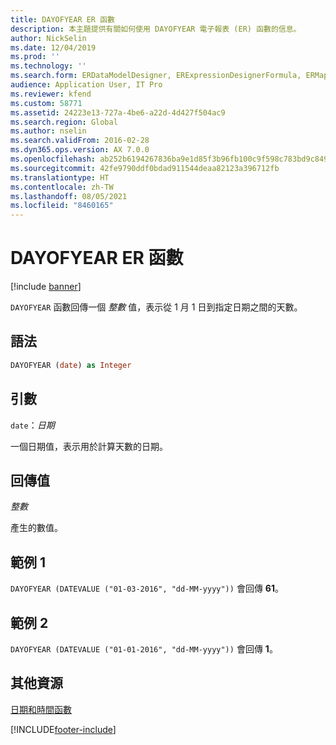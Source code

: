 ```yaml
---
title: DAYOFYEAR ER 函數
description: 本主題提供有關如何使用 DAYOFYEAR 電子報表 (ER) 函數的信息。
author: NickSelin
ms.date: 12/04/2019
ms.prod: ''
ms.technology: ''
ms.search.form: ERDataModelDesigner, ERExpressionDesignerFormula, ERMappedFormatDesigner, ERModelMappingDesigner
audience: Application User, IT Pro
ms.reviewer: kfend
ms.custom: 58771
ms.assetid: 24223e13-727a-4be6-a22d-4d427f504ac9
ms.search.region: Global
ms.author: nselin
ms.search.validFrom: 2016-02-28
ms.dyn365.ops.version: AX 7.0.0
ms.openlocfilehash: ab252b6194267836ba9e1d85f3b96fb100c9f598c783bd9c849c6490c2e54e21
ms.sourcegitcommit: 42fe9790ddf0bdad911544deaa82123a396712fb
ms.translationtype: HT
ms.contentlocale: zh-TW
ms.lasthandoff: 08/05/2021
ms.locfileid: "8460165"
---
```

# <a name="dayofyear-er-function"></a>DAYOFYEAR ER 函數

[!include [banner](../includes/banner.md)]

`DAYOFYEAR` 函數回傳一個 *整數* 值，表示從 1 月 1 日到指定日期之間的天數。

## <a name="syntax"></a>語法

```vb
DAYOFYEAR (date) as Integer
```

## <a name="arguments"></a>引數

`date`：*日期*

一個日期值，表示用於計算天數的日期。

## <a name="return-values"></a>回傳值

*整數*

產生的數值。

## <a name="example-1"></a>範例 1

`DAYOFYEAR (DATEVALUE ("01-03-2016", "dd-MM-yyyy"))` 會回傳 **61**。

## <a name="example-2"></a>範例 2

`DAYOFYEAR (DATEVALUE ("01-01-2016", "dd-MM-yyyy"))` 會回傳 **1**。

## <a name="additional-resources"></a>其他資源

[日期和時間函數](er-functions-category-datetime.md)


[!INCLUDE[footer-include](../../../includes/footer-banner.md)]
